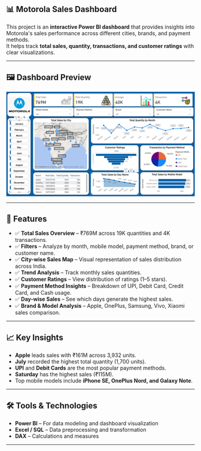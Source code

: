 ## 📊 Motorola Sales Dashboard

This project is an **interactive Power BI dashboard** that provides insights into Motorola's sales performance across different cities, brands, and payment methods.  
It helps track **total sales, quantity, transactions, and customer ratings** with clear visualizations.

---

## 🖼️ Dashboard Preview
![Motorola Dashboard](Screenshot%202025-09-11%20133158.png)

---

## 🚀 Features
- ✅ **Total Sales Overview** – ₹769M across 19K quantities and 4K transactions.  
- ✅ **Filters** – Analyze by month, mobile model, payment method, brand, or customer name.  
- ✅ **City-wise Sales Map** – Visual representation of sales distribution across India.  
- ✅ **Trend Analysis** – Track monthly sales quantities.  
- ✅ **Customer Ratings** – View distribution of ratings (1–5 stars).  
- ✅ **Payment Method Insights** – Breakdown of UPI, Debit Card, Credit Card, and Cash usage.  
- ✅ **Day-wise Sales** – See which days generate the highest sales.  
- ✅ **Brand & Model Analysis** – Apple, OnePlus, Samsung, Vivo, Xiaomi sales comparison.

---

## 📈 Key Insights
- **Apple** leads sales with ₹161M across 3,932 units.  
- **July** recorded the highest total quantity (1,700 units).  
- **UPI** and **Debit Cards** are the most popular payment methods.  
- **Saturday** has the highest sales (₹115M).  
- Top mobile models include **iPhone SE, OnePlus Nord, and Galaxy Note**.

---

## 🛠️ Tools & Technologies
- **Power BI** – For data modeling and dashboard visualization  
- **Excel / SQL** – Data preprocessing and transformation  
- **DAX** – Calculations and measures  

---


